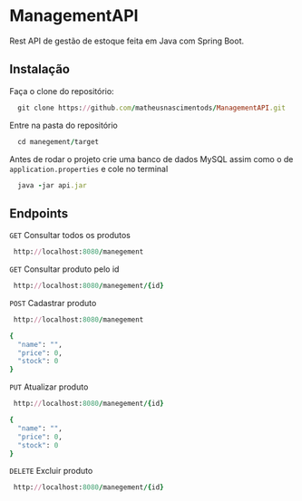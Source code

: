 # ManagementAPI

Rest API de gestão de estoque feita em Java com Spring Boot.


## Instalação

Faça o clone do repositório:

```Ruby
  git clone https://github.com/matheusnascimentods/ManagementAPI.git
```

Entre na pasta do repositório
```Ruby
  cd manegement/target
```

Antes de rodar o projeto crie uma banco de dados MySQL assim como o de `application.properties` e cole no terminal 
```Ruby
  java -jar api.jar
```


## Endpoints

`GET` Consultar todos os produtos
```Ruby
 http://localhost:8080/manegement
```


`GET` Consultar produto pelo id
```Ruby
 http://localhost:8080/manegement/{id}
```


`POST` Cadastrar produto
```Ruby
 http://localhost:8080/manegement
```
```Ruby
{
  "name": "",
  "price": 0,
  "stock": 0
}
```


`PUT` Atualizar produto
```Ruby
 http://localhost:8080/manegement/{id}
```
```Ruby
{
  "name": "",
  "price": 0,
  "stock": 0
}
```


`DELETE` Excluir produto
```Ruby
 http://localhost:8080/manegement/{id}
```
